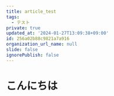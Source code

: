 ```yaml
---
title: article_test
tags:
  - テスト
private: true
updated_at: '2024-01-27T13:09:38+09:00'
id: 256a02b88c9821a7a916
organization_url_name: null
slide: false
ignorePublish: false
---
```

# こんにちは

